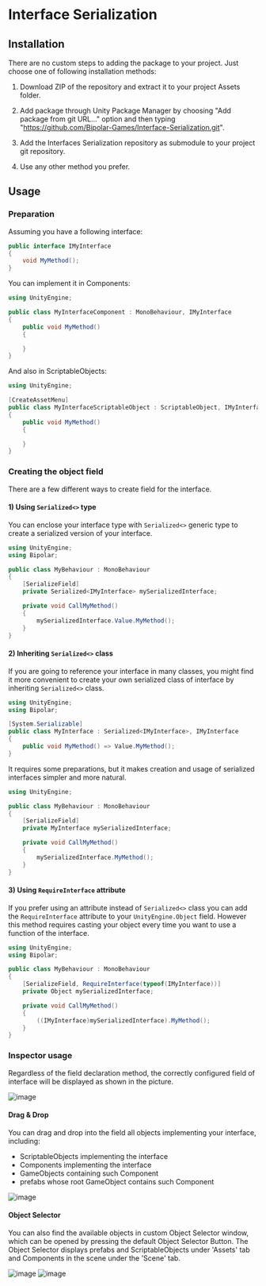 # Interface Serialization

## Installation 
There are no custom steps to adding the package to your project. Just choose one of following installation methods:

1) Download ZIP of the repository and extract it to your project Assets folder.

2) Add package through Unity Package Manager by choosing "Add package from git URL..." option and then typing "https://github.com/Bipolar-Games/Interface-Serialization.git".

3) Add the Interfaces Serialization repository as submodule to your project git repository.

4) Use any other method you prefer.

## Usage

### Preparation
Assuming you have a following interface:

```cs
public interface IMyInterface
{
    void MyMethod();
}
```

You can implement it in Components:
```cs
using UnityEngine;

public class MyInterfaceComponent : MonoBehaviour, IMyInterface
{
    public void MyMethod()
    {

    }
}
```

And also in ScriptableObjects: 
```cs
using UnityEngine;

[CreateAssetMenu]
public class MyInterfaceScriptableObject : ScriptableObject, IMyInterface
{
    public void MyMethod()
    {

    }
}
```

### Creating the object field

There are a few different ways to create field for the interface. 

#### 1) Using `Serialized<>` type

You can enclose your interface type with `Serialized<>` generic type to create a serialized version of your interface.

```cs
using UnityEngine;
using Bipolar;

public class MyBehaviour : MonoBehaviour
{
    [SerializeField]
    private Serialized<IMyInterface> mySerializedInterface;

    private void CallMyMethod()
    {
        mySerializedInterface.Value.MyMethod();
    }
}
```



#### 2) Inheriting `Serialized<>` class

If you are going to reference your interface in many classes, you might find it more convenient to create your own serialized class of interface by inheriting `Serialized<>` class.

```cs
using UnityEngine;
using Bipolar;

[System.Serializable]
public class MyInterface : Serialized<IMyInterface>, IMyInterface
{
    public void MyMethod() => Value.MyMethod();
}
```

It requires some preparations, but it makes creation and usage of serialized interfaces simpler and more natural.

```cs
using UnityEngine;

public class MyBehaviour : MonoBehaviour
{
    [SerializeField]
    private MyInterface mySerializedInterface;

    private void CallMyMethod()
    {
        mySerializedInterface.MyMethod();
    }
}
```

#### 3) Using `RequireInterface` attribute

If you prefer using an attribute instead of `Serialized<>` class you can add the `RequireInterface` attribute to your `UnityEngine.Object` field. However this method requires casting your object every time you want to use a function of the interface.

```cs
using UnityEngine;
using Bipolar;

public class MyBehaviour : MonoBehaviour
{
    [SerializeField, RequireInterface(typeof(IMyInterface))]
    private Object mySerializedInterface;

    private void CallMyMethod()
    {
        ((IMyInterface)mySerializedInterface).MyMethod();
    }
}
```

### Inspector usage

Regardless of the field declaration method, the correctly configured field of interface will be displayed as shown in the picture.

![image](https://github.com/user-attachments/assets/23727899-8c6d-40d2-ae25-bb860b7ec003)

#### Drag & Drop

You can drag and drop into the field all objects implementing your interface, including:
- ScriptableObjects implementing the interface
- Components implementing the interface
- GameObjects containing such Component
- prefabs whose root GameObject contains such Component

![image](https://github.com/user-attachments/assets/d4ca99ed-1121-4828-9707-280fc88241a6)

#### Object Selector

You can also find the available objects in custom Object Selector window, which can be opened by pressing the default Object Selector Button. The Object Selector displays prefabs and ScriptableObjects under 'Assets' tab and Components in the scene under the 'Scene' tab.

![image](https://github.com/user-attachments/assets/65514655-23e2-4617-bca9-ebdff2465262)
![image](https://github.com/user-attachments/assets/690786ff-8bea-418f-a592-37a87c4c8c42)



